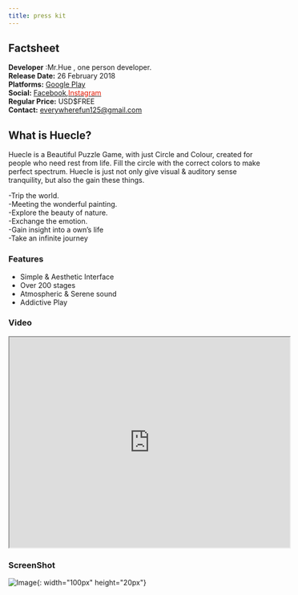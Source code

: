 ```yaml
---
title: press kit
---
```


## Factsheet
**Developer** :Mr.Hue , one person developer. <br />
**Release Date:** 26 February 2018 <br />
**Platforms:** <A href="https://play.google.com/store/apps/details?id=com.MrHue.Huecle">Google Play</A> <br />
**Social:** <A href="https://www.facebook.com/MrHue-596300167373488/">Facebook</A>,<A href="https://www.instagram.com/mr.hue_official/"><FONT color=#e31600>Instagram</FONT></A> <br />
**Regular Price:** USD$FREE <br />
**Contact:** everywherefun125@gmail.com

## What is Huecle?
Huecle is a Beautiful Puzzle Game, with just Circle and Colour, created for people who need rest from life.
Fill the circle with the correct colors to make perfect spectrum.
Huecle is just not only give visual & auditory sense tranquility, but also the gain these things.

-Trip the world. <br />
-Meeting the wonderful painting. <br />
-Explore the beauty of nature. <br />
-Exchange the emotion. <br />
-Gain insight into a own’s life <br />
-Take an infinite journey 


### Features
- Simple & Aesthetic Interface
- Over 200 stages
- Atmospheric & Serene sound
- Addictive Play


### Video
<iframe width="560" height="420" src="http://www.youtube.com/embed/oHg5SJYRHA0?color=white&theme=light"></iframe>

### ScreenShot
![Image](./img/emarald.png){: width="100px" height="20px"}
